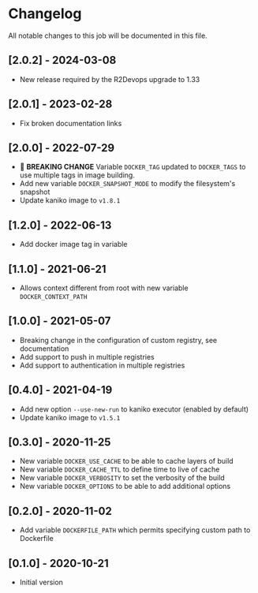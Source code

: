 # Changelog
All notable changes to this job will be documented in this file.

## [2.0.2] - 2024-03-08
* New release required by the R2Devops upgrade to 1.33

## [2.0.1] - 2023-02-28
* Fix broken documentation links

## [2.0.0] - 2022-07-29
* 🚨 **BREAKING CHANGE**
  Variable `DOCKER_TAG` updated to `DOCKER_TAGS` to use multiple tags in image building. 
* Add new variable `DOCKER_SNAPSHOT_MODE` to modify the filesystem's snapshot
* Update kaniko image to `v1.8.1`

## [1.2.0] - 2022-06-13
* Add docker image tag in variable 

## [1.1.0] - 2021-06-21
* Allows context different from root with new variable `DOCKER_CONTEXT_PATH`

## [1.0.0] - 2021-05-07
* Breaking change in the configuration of custom registry, see documentation
* Add support to push in multiple registries
* Add support to authentication in multiple registries

## [0.4.0] - 2021-04-19
* Add new option `--use-new-run` to kaniko executor (enabled by default)
* Update kaniko image to `v1.5.1`

## [0.3.0] - 2020-11-25
* New variable `DOCKER_USE_CACHE` to be able to cache layers of build
* New variable `DOCKER_CACHE_TTL` to define time to live of cache
* New variable `DOCKER_VERBOSITY` to set the verbosity of the build
* New variable `DOCKER_OPTIONS` to be able to add additional options

## [0.2.0] - 2020-11-02
* Add variable `DOCKERFILE_PATH` which permits specifying custom path to
  Dockerfile

## [0.1.0] - 2020-10-21
* Initial version
